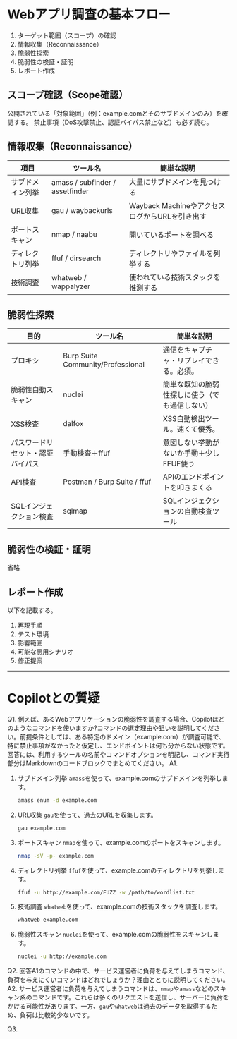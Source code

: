 # Webアプリ調査の基本フロー
1. ターゲット範囲（スコープ）の確認
2. 情報収集（Reconnaissance）
3. 脆弱性探索
4. 脆弱性の検証・証明
5. レポート作成

## スコープ確認（Scope確認）
公開されている「対象範囲」（例：example.comとそのサブドメインのみ）を確認する。
禁止事項（DoS攻撃禁止、認証バイパス禁止など）も必ず読む。

## 情報収集（Reconnaissance）

| 項目             | ツール名                          | 簡単な説明                                   |
|------------------|----------------------------------|--------------------------------------------|
| サブドメイン列挙 | amass / subfinder / assetfinder  | 大量にサブドメインを見つける                 |
| URL収集          | gau / waybackurls               | Wayback MachineやアクセスログからURLを引き出す |
| ポートスキャン    | nmap / naabu                    | 開いているポートを調べる                     |
| ディレクトリ列挙  | ffuf / dirsearch                | ディレクトリやファイルを列挙する             |
| 技術調査         | whatweb / wappalyzer            | 使われている技術スタックを推測する           |

## 脆弱性探索

| 目的                     | ツール名                              | 簡単な説明                                   |
|--------------------------|--------------------------------------|--------------------------------------------|
| プロキシ                 | Burp Suite Community/Professional   | 通信をキャプチャ・リプレイできる。必須。     |
| 脆弱性自動スキャン       | nuclei                               | 簡単な既知の脆弱性探しに使う（でも過信しない） |
| XSS検査                  | dalfox                              | XSS自動検出ツール。速くて優秀。             |
| パスワードリセット・認証バイパス | 手動検査＋ffuf                       | 意図しない挙動がないか手動＋少しFFUF使う     |
| API検査                  | Postman / Burp Suite / ffuf         | APIのエンドポイントを叩きまくる             |
| SQLインジェクション検査   | sqlmap                               | SQLインジェクションの自動検査ツール           |

## 脆弱性の検証・証明

省略

## レポート作成

以下を記載する。
1. 再現手順
2. テスト環境
3. 影響範囲
4. 可能な悪用シナリオ
5. 修正提案


---

# Copilotとの質疑
Q1. 例えば、あるWebアプリケーションの脆弱性を調査する場合、Copilotはどのようなコマンドを使いますか?コマンドの選定理由や狙いを説明してください。前提条件としては、ある特定のドメイン（example.com）が調査可能で、特に禁止事項がなかったと仮定し、エンドポイントは何も分からない状態です。回答には、利用するツールの名前やコマンドオプションを明記し、コマンド実行部分はMarkdownのコードブロックでまとめてください。
A1. 
1. サブドメイン列挙
    `amass`を使って、example.comのサブドメインを列挙します。
    ```bash
    amass enum -d example.com
    ```
2. URL収集
    `gau`を使って、過去のURLを収集します。
    ```bash
    gau example.com
    ```
3. ポートスキャン
    `nmap`を使って、example.comのポートをスキャンします。
    ```bash
    nmap -sV -p- example.com
    ```
4. ディレクトリ列挙
    `ffuf`を使って、example.comのディレクトリを列挙します。
    ```bash
    ffuf -u http://example.com/FUZZ -w /path/to/wordlist.txt
    ```
5. 技術調査
    `whatweb`を使って、example.comの技術スタックを調査します。
    ```bash
    whatweb example.com
    ```
6. 脆弱性スキャン
    `nuclei`を使って、example.comの脆弱性をスキャンします。
    ```bash
    nuclei -u http://example.com
    ```

Q2. 回答A1のコマンドの中で、サービス運営者に負荷を与えてしまうコマンド、負荷を与えにくいコマンドはどれでしょうか？理由とともに説明してください。
A2. サービス運営者に負荷を与えてしまうコマンドは、`nmap`や`amass`などのスキャン系のコマンドです。これらは多くのリクエストを送信し、サーバーに負荷をかける可能性があります。一方、`gau`や`whatweb`は過去のデータを取得するため、負荷は比較的少ないです。

Q3. 